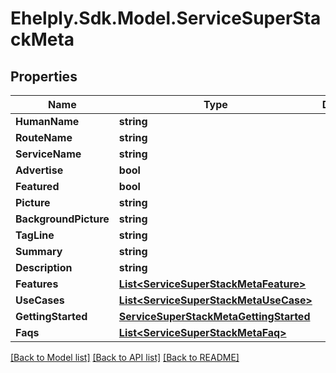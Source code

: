 # Ehelply.Sdk.Model.ServiceSuperStackMeta

## Properties

Name | Type | Description | Notes
------------ | ------------- | ------------- | -------------
**HumanName** | **string** |  | 
**RouteName** | **string** |  | 
**ServiceName** | **string** |  | 
**Advertise** | **bool** |  | 
**Featured** | **bool** |  | 
**Picture** | **string** |  | 
**BackgroundPicture** | **string** |  | 
**TagLine** | **string** |  | 
**Summary** | **string** |  | 
**Description** | **string** |  | 
**Features** | [**List&lt;ServiceSuperStackMetaFeature&gt;**](ServiceSuperStackMetaFeature.md) |  | 
**UseCases** | [**List&lt;ServiceSuperStackMetaUseCase&gt;**](ServiceSuperStackMetaUseCase.md) |  | 
**GettingStarted** | [**ServiceSuperStackMetaGettingStarted**](ServiceSuperStackMetaGettingStarted.md) |  | 
**Faqs** | [**List&lt;ServiceSuperStackMetaFaq&gt;**](ServiceSuperStackMetaFaq.md) |  | 

[[Back to Model list]](../README.md#documentation-for-models) [[Back to API list]](../README.md#documentation-for-api-endpoints) [[Back to README]](../README.md)

